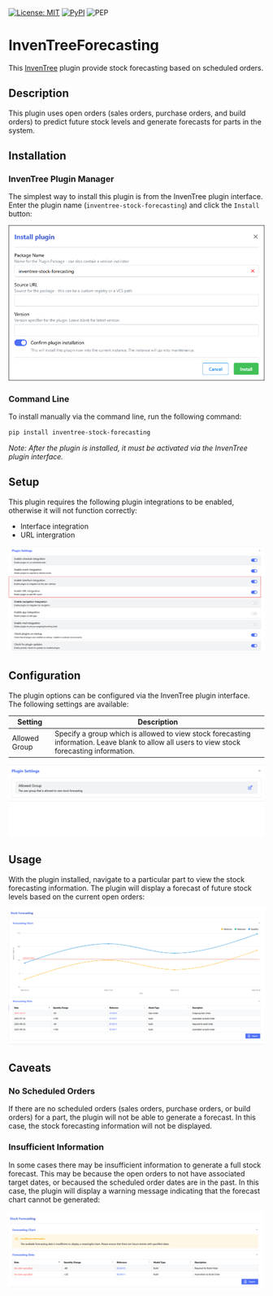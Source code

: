 [![License: MIT](https://img.shields.io/badge/License-MIT-yellow.svg)](https://opensource.org/licenses/MIT)
[![PyPI](https://img.shields.io/pypi/v/inventree-order-history)](https://pypi.org/project/inventree-stock-forecasting/)
![PEP](https://github.com/inventree/inventree-stock-forecasting/actions/workflows/ci.yaml/badge.svg)


# InvenTreeForecasting

This [InvenTree](https://inventree.org) plugin provide stock forecasting based on scheduled orders.

## Description

This plugin uses open orders (sales orders, purchase orders, and build orders) to predict future stock levels and generate forecasts for parts in the system.

## Installation

### InvenTree Plugin Manager

The simplest way to install this plugin is from the InvenTree plugin interface. Enter the plugin name (`inventree-stock-forecasting`) and click the `Install` button:

![Install Plugin](docs/install.png)

### Command Line 

To install manually via the command line, run the following command:

```bash
pip install inventree-stock-forecasting
```

*Note: After the plugin is installed, it must be activated via the InvenTree plugin interface.*

## Setup

This plugin requires the following plugin integrations to be enabled, otherwise it will not function correctly:

- Interface integration
- URL intergration

![Setup Integrations](docs/integrations.png)

## Configuration

The plugin options can be configured via the InvenTree plugin interface. The following settings are available:

| Setting | Description |
| ------- | ----------- |
| Allowed Group | Specify a group which is allowed to view stock forecasting information. Leave blank to allow all users to view stock forecasting information. |

![Plugin Settings](docs/settings.png)

## Usage

With the plugin installed, navigate to a particular part to view the stock forecasting information. The plugin will display a forecast of future stock levels based on the current open orders:

![Forecasting](docs/forecasting.png)

## Caveats

### No Scheduled Orders

If there are no scheduled orders (sales orders, purchase orders, or build orders) for a part, the plugin will not be able to generate a forecast. In this case, the stock forecasting information will not be displayed.

### Insufficient Information

In some cases there may be insufficient information to generate a full stock forecast. This may be because the open orders to not have associated target dates, or becaused the scheduled order dates are in the past. In this case, the plugin will display a warning message indicating that the forecast chart cannot be generated:

![Insufficient Information](docs/insufficient.png)

